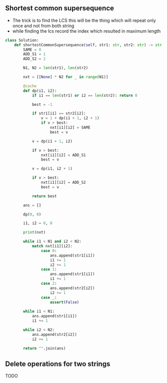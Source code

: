 ## Shortest common supersequence
- The trick is to find the LCS this will be the thing which will repeat
only once and not from both string
- while finding the lcs record the index which resulted in maximum length

```python
class Solution:
    def shortestCommonSupersequence(self, str1: str, str2: str) -> str:
        SAME = 0
        ADD_S1 = 1
        ADD_S2 = 2

        N1, N2 = len(str1), len(str2)

        nxt = [[None] * N2 for _ in range(N1)]

        @cache
        def dp(i1, i2):
            if i1 == len(str1) or i2 == len(str2): return 0

            best = -1

            if str1[i1] == str2[i2]: 
                v = 1 + dp(i1 + 1, i2 + 1)
                if v > best:
                    nxt[i1][i2] = SAME
                    best = v

            v = dp(i1 + 1, i2)

            if v > best:
                nxt[i1][i2] = ADD_S1
                best = v

            v = dp(i1, i2 + 1)

            if v > best:
                nxt[i1][i2] = ADD_S2
                best = v

            return best

        ans = []

        dp(0, 0)

        i1, i2 = 0, 0

        print(nxt)

        while i1 < N1 and i2 < N2:
            match nxt[i1][i2]:
                case 0:
                    ans.append(str1[i1])
                    i1 += 1
                    i2 += 1
                case 1:
                    ans.append(str1[i1])
                    i1 += 1
                case 2:
                    ans.append(str2[i2])
                    i2 += 1
                case _:
                    assert(False)
        
        while i1 < N1:
            ans.append(str1[i1])
            i1 += 1

        while i2 < N2:
            ans.append(str2[i2])
            i2 += 1

        return "".join(ans)
```

## Delete operations for two strings 
TODO